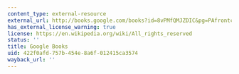 ```yaml
---
content_type: external-resource
external_url: http://books.google.com/books?id=8vPMfQMJZDIC&pg=PAfrontcover
has_external_license_warning: true
license: https://en.wikipedia.org/wiki/All_rights_reserved
status: ''
title: Google Books
uid: 422f0afd-757b-454e-8a6f-012415ca3574
wayback_url: ''
---
```

